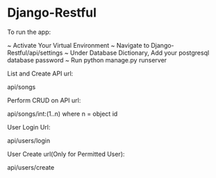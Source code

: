 # Django-Restful

To run the app:

 ~ Activate Your Virtual Environment
 ~ Navigate to Django-Restful/api/settings
 ~ Under Database Dictionary, Add your postgresql database password
 ~ Run python manage.py runserver

List and Create API url:

api/songs

Perform CRUD on API url:

api/songs/int:(1..n)
where n = object id

User Login Url:

api/users/login

User Create url(Only for Permitted User):

api/users/create

